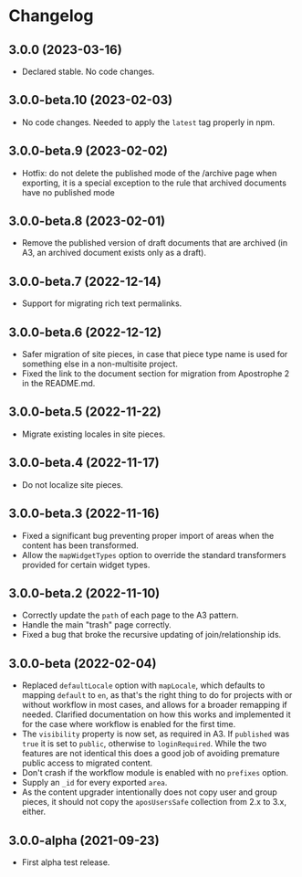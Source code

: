 # Changelog

## 3.0.0 (2023-03-16)

- Declared stable. No code changes.

## 3.0.0-beta.10 (2023-02-03)

- No code changes. Needed to apply the `latest` tag properly in npm.

## 3.0.0-beta.9 (2023-02-02)

- Hotfix: do not delete the published mode of the /archive page when exporting, it is a special exception to the rule that archived documents have no published mode

## 3.0.0-beta.8 (2023-02-01)

- Remove the published version of draft documents that are archived (in A3, an archived document exists only as a draft).

## 3.0.0-beta.7 (2022-12-14)

- Support for migrating rich text permalinks.

## 3.0.0-beta.6 (2022-12-12)

- Safer migration of site pieces, in case that piece type name is used for something else in a non-multisite project.
- Fixed the link to the document section for migration from Apostrophe 2 in the README.md.

## 3.0.0-beta.5 (2022-11-22)

- Migrate existing locales in site pieces.

## 3.0.0-beta.4 (2022-11-17)

- Do not localize site pieces.

## 3.0.0-beta.3 (2022-11-16)

- Fixed a significant bug preventing proper import of areas when the content has been transformed.
- Allow the `mapWidgetTypes` option to override the standard transformers provided for certain widget types.

## 3.0.0-beta.2 (2022-11-10)

- Correctly update the `path` of each page to the A3 pattern.
- Handle the main "trash" page correctly.
- Fixed a bug that broke the recursive updating of join/relationship ids.

## 3.0.0-beta (2022-02-04)

- Replaced `defaultLocale` option with `mapLocale`, which defaults to mapping `default` to `en`, as that's the right thing to do for projects with or without workflow in most cases, and allows for a broader remapping if needed. Clarified documentation on how this works and implemented it for the case where workflow is enabled for the first time.
- The `visibility` property is now set, as required in A3. If `published` was `true` it is set to `public`, otherwise to `loginRequired`. While the two features are not identical this does a good job of avoiding premature public access to migrated content.
- Don't crash if the workflow module is enabled with no `prefixes` option.
- Supply an `_id` for every exported `area`.
- As the content upgrader intentionally does not copy user and group pieces, it should not copy the `aposUsersSafe` collection from 2.x to 3.x, either.

## 3.0.0-alpha (2021-09-23)

- First alpha test release.
